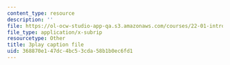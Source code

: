 ```yaml
---
content_type: resource
description: ''
file: https://ol-ocw-studio-app-qa.s3.amazonaws.com/courses/22-01-introduction-to-nuclear-engineering-and-ionizing-radiation-fall-2016/368870e147dc4bc53cda58b1b0ec6fd1_ORbfdLUl0ik.srt
file_type: application/x-subrip
resourcetype: Other
title: 3play caption file
uid: 368870e1-47dc-4bc5-3cda-58b1b0ec6fd1
---
```

